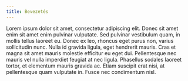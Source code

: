 ```yaml
---
title: Bevezetés
---
```


Lorem ipsum dolor sit amet, consectetur adipiscing elit. Donec sit amet enim sit
amet enim pulvinar vulputate. Sed pulvinar vestibulum quam, in mollis tellus
laoreet eu. Donec ex leo, rhoncus eget purus non, varius sollicitudin nunc.
Nulla id gravida ligula, eget hendrerit mauris. Cras et magna sit amet mauris
molestie efficitur eu eget dui. Pellentesque nec mauris vel nulla imperdiet
feugiat at nec ligula. Phasellus sodales laoreet tortor, et elementum mauris
gravida ac. Etiam suscipit erat nisi, at pellentesque quam vulputate in. Fusce
nec condimentum nisl.
